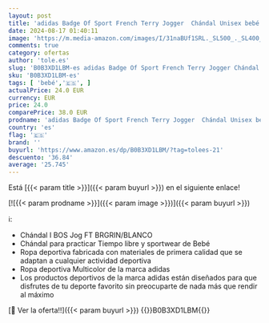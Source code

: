 ```yaml
---
layout: post
title: 'adidas Badge Of Sport French Terry Jogger  Chándal Unisex bebé  Medium Grey Heather / White  18-24 Months'
date: 2024-08-17 01:40:11
image: 'https://m.media-amazon.com/images/I/31naBUf1SRL._SL500_._SL400_.jpg'
comments: true
category: ofertas
author: 'tole.es'
slug: 'B0B3XD1LBM-es adidas Badge Of Sport French Terry Jogger Chándal Unisex...'
sku: 'B0B3XD1LBM-es'
tags: [ 'bebé','🇪🇸', ]
actualPrice: 24.0 EUR
currency: EUR
price: 24.0
comparePrice: 38.0 EUR
prodname: 'adidas Badge Of Sport French Terry Jogger  Chándal Unisex bebé  Medium Grey Heather / White  18-24 Months'
country: 'es'
flag: '🇪🇸'
brand: ''
buyurl: 'https://www.amazon.es/dp/B0B3XD1LBM/?tag=tolees-21'
descuento: '36.84'
average: '25.745'
---
```


Está [{{< param title >}}]({{< param buyurl >}}) en el siguiente enlace!

[![{{< param prodname >}}]({{< param image >}})]({{< param buyurl >}})

ℹ️:

- Chándal I BOS Jog FT BRGRIN/BLANCO
- Chándal para practicar Tiempo libre y sportwear de Bebé
- Ropa deportiva fabricada con materiales de primera calidad que se adaptan a cualquier actividad deportiva
- Ropa deportiva Multicolor de la marca adidas
- Los productos deportivos de la marca adidas están diseñados para que disfrutes de tu deporte favorito sin preocuparte de nada más que rendir al máximo

[🛒 Ver la oferta!!]({{< param buyurl >}})
{{<world>}}B0B3XD1LBM{{</world>}}
